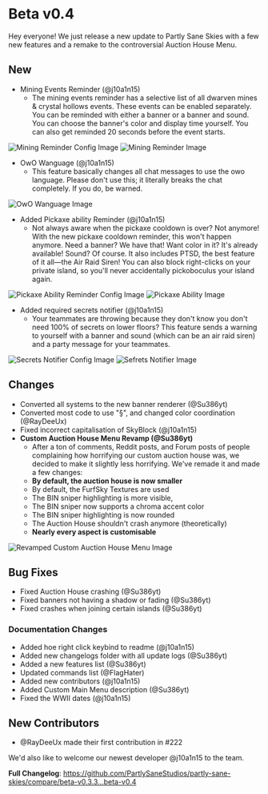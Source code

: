 # Beta v0.4
Hey everyone! We just release a new update to Partly Sane Skies with a few new features and a remake to the controversial Auction House Menu.

## New
- Mining Events Reminder (@j10a1n15)
  - The mining events reminder has a selective list of all dwarven mines & crystal hollows events. These events can be enabled separately. You can be reminded with either a banner or a banner and sound. You can choose the banner's color and display time yourself. You can also get reminded 20 seconds before the event starts.

![Mining Reminder Config Image](https://github.com/PartlySaneStudios/partly-sane-skies/assets/83100266/c619be77-a0ce-44a7-9f21-42aad37da8c5)
![Mining Reminder Image](https://github.com/PartlySaneStudios/partly-sane-skies/assets/83100266/b67b3c14-e67e-4827-a846-7b8e5f8e75ee)


- OwO Wanguage (@j10a1n15)
  - This feature basically changes all chat messages to use the owo language. Please don't use this; it literally breaks the chat completely. If you do, be warned.

![OwO Wanguage Image](https://github.com/PartlySaneStudios/partly-sane-skies/assets/83100266/81874637-0404-492a-a81a-b5b2e866be2a)

- Added Pickaxe ability Reminder (@j10a1n15)
  - Not always aware when the pickaxe cooldown is over? Not anymore! With the new pickaxe cooldown reminder, this won't happen anymore. Need a banner? We have that! Want color in it? It's already available! Sound? Of course. It also includes PTSD, the best feature of it all—the Air Raid Siren! You can also block right-clicks on your private island, so you'll never accidentally pickoboculus your island again.

![Pickaxe Ability Reminder Config Image](https://github.com/PartlySaneStudios/partly-sane-skies/assets/83100266/c42afbda-ac92-4a62-a1f9-ffffa4a493fc)
![Pickaxe Ability Image](https://github.com/PartlySaneStudios/partly-sane-skies/assets/83100266/0aac8d73-1ce1-4506-9e9e-0004151c306c)

- Added required secrets notifier (@j10a1n15)
  - Your teammates are throwing because they don't know you don't need 100% of secrets on lower floors? This feature sends a warning to yourself with a banner and sound (which can be an air raid siren) and a party message for your teammates.

![Secrets Notifier Config Image](https://github.com/PartlySaneStudios/partly-sane-skies/assets/83100266/ef8652a1-fe82-494a-8fe3-faea342b67a3)
![Sefrets Notifier Image](https://github.com/PartlySaneStudios/partly-sane-skies/assets/83100266/ab5a0598-5c74-4d66-8e25-55d9b4793b95)

## Changes

- Converted all systems to the new banner renderer (@Su386yt)
- Converted most code to use "§", and changed color coordination (@RayDeeUx)
- Fixed incorrect capitalisation of SkyBlock (@j10a1n15)
- **__Custom Auction House Menu Revamp (@Su386yt)__**
  - After a ton of comments, Reddit posts, and Forum posts of people complaining how horrifying our custom auction house was, we decided to make it slightly less horrifying. We've remade it and made a few changes:
  - **By default, the auction house is now smaller**
  - By default, the FurfSky Textures are used
  -   The BIN sniper highlighting is more visible, 
  - The BIN sniper now supports a chroma accent color
  - The BIN sniper highlighting is now rounded
  - The Auction House shouldn't crash anymore (theoretically)
  - **Nearly every aspect is customisable**

![Revamped Custom Auction House Menu Image](https://github.com/PartlySaneStudios/partly-sane-skies/assets/83100266/c3d68317-31e8-46f3-9dff-c1327bef7761)

## Bug Fixes
- Fixed Auction House crashing (@Su386yt)
- Fixed banners not having a shadow or fading (@Su386yt)
- Fixed crashes when joining certain islands (@Su386yt)

### Documentation Changes
- Added hoe right click keybind to readme (@j10a1n15)
- Added new changelogs folder with all update logs (@Su386yt)
- Added a new features list (@Su386yt)
- Updated commands list (@FlagHater)
- Added new contributors (@j10a1n15)
- Added Custom Main Menu description (@Su386yt)
- Fixed the WWII dates (@j10a1n15)

## New Contributors
- @RayDeeUx made their first contribution in #222

We'd also like to welcome our newest developer @j10a1n15 to the team.

**Full Changelog**: https://github.com/PartlySaneStudios/partly-sane-skies/compare/beta-v0.3.3...beta-v0.4